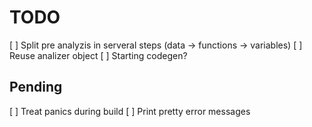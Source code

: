 # TODO

[ ] Split pre analyzis in serveral steps (data -> functions -> variables)
[ ] Reuse analizer object
[ ] Starting codegen?

## Pending

[ ] Treat panics during build
[ ] Print pretty error messages